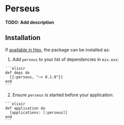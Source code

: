 # Perseus

**TODO: Add description**

## Installation

If [available in Hex](https://hex.pm/docs/publish), the package can be installed as:

  1. Add `perseus` to your list of dependencies in `mix.exs`:

    ```elixir
    def deps do
      [{:perseus, "~> 0.1.0"}]
    end
    ```

  2. Ensure `perseus` is started before your application:

    ```elixir
    def application do
      [applications: [:perseus]]
    end
    ```

